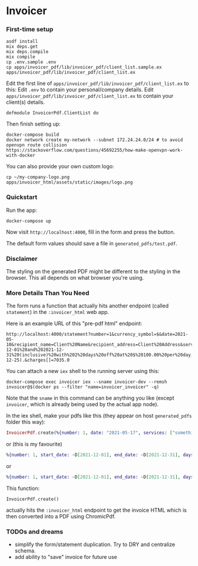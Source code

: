 # Invoicer

### First-time setup

```shell
asdf install
mix deps.get
mix deps.compile
mix compile
cp .env.sample .env
cp apps/invoicer_pdf/lib/invoicer_pdf/client_list.sample.ex apps/invoicer_pdf/lib/invoicer_pdf/client_list.ex
```

Edit the first line of `apps/invoicer_pdf/lib/invoicer_pdf/client_list.ex` to this:
Edit `.env` to contain your personal/company details.
Edit `apps/invoicer_pdf/lib/invoicer_pdf/client_list.ex` to contain your client(s) details.

```
defmodule InvoicerPdf.ClientList do
```

Then finish setting up:

```
docker-compose build
docker network create my-network --subnet 172.24.24.0/24 # to avoid openvpn route collision https://stackoverflow.com/questions/45692255/how-make-openvpn-work-with-docker
```

You can also provide your own custom logo:

```shell
cp ~/my-company-logo.png apps/invoicer_html/assets/static/images/logo.png
```

### Quickstart

Run the app:

```shell
docker-compose up
```

Now visit `http://localhost:4000`, fill in the form and press the button.

The default form values should save a file in `generated_pdfs/test.pdf`.

### Disclaimer

The styling on the generated PDF might be different to the styling in the browser.
This all depends on what browser you're using.

### More Details Than You Need

The form runs a function that actually hits another endpoint (called `statement`) in the `:invoicer_html` web app.

Here is an example URL of this "pre-pdf html" endpoint:

```
http://localhost:4000/statement?number=1&currency_symbol=$&date=2021-05-10&recipient_name=Client%20Name&recipient_address=Client%20Address&services[]=21%20days%20worked%20between%202021-12-01%20and%202021-12-31%20(inclusive)%20with%202%20days%20off%20at%20$%20100.00%20per%20day,%20excluding%20weekends%20and%20public%20holidays%20(2021-12-25).&charges[]=7035.0
```

You can attach a new `iex` shell to the running server using this:

```shell
docker-compose exec invoicer iex --sname invoicer-dev --remsh invoicer@$(docker ps --filter "name=invoicer_invoicer" -q)
```

Note that the `sname` in this command can be anything you like (except `invoicer`, which is already being used by the actual app node).

In the iex shell, make your pdfs like this (they appear on host `generated_pdfs` folder this way):

```elixir
InvoicerPdf.create(%{number: 1, date: "2021-05-17", services: ["something", "job"], charges: [45.23, 76.77]})
```

or (this is my favourite)

```elixir
%{number: 1, start_date: ~D[2021-12-01], end_date: ~D[2021-12-31], days_rate: 100.00} |> InvoicerPdf.create()
```

or

```elixir
%{number: 1, start_date: ~D[2021-12-01], end_date: ~D[2021-12-31], days_off_count: 2, days_rate: 100.00, currency_symbol: "$"} |> InvoicerPdf.create()
```

This function:

```
InvoicerPdf.create()
```

actually hits the `:invoicer_html` endpoint to get the invoice HTML which is then converted into a PDF using ChromicPdf.


### TODOs and dreams
- simplify the form/statement duplication. Try to DRY and centralize schema.
- add ability to "save" invoice for future use
